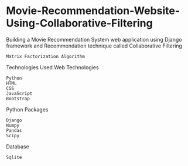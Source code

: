 # Movie-Recommendation-Website-Using-Collaborative-Filtering


Building a Movie Recommendation System web application using Django framework and Recommendation technique called Collaborative Filtering

    Matrix Factorization Algorithm

Technologies Used
Web Technologies

    Python
    HTML
    CSS
    JavaScript
    Bootstrap

Python Packages

    Django
    Numpy
    Pandas
    Scipy

Database

    Sqlite
